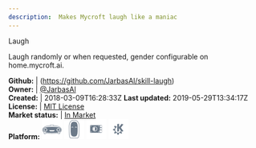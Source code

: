 ```yaml
---
description:  Makes Mycroft laugh like a maniac
---
```

Laugh

Laugh randomly or when requested, gender configurable on home.mycroft.ai.

**Github:** | (https://github.com/JarbasAl/skill-laugh)  
**Owner:** | [@JarbasAl](https://github.com/JarbasAl)  
**Created:** | 2018-03-09T16:28:33Z  **Last updated:** 2019-05-29T13:34:17Z  
**License:** | [MIT License](https://api.github.com/licenses/mit)  
**Market status:** | [In Market](https://market.mycroft.ai/skill/laugh)  
**Platform:**   ![](.gitbook/assets/mark-1-icon.png)  ![](.gitbook/assets/mark-2-icon.png)  ![](.gitbook/assets/picroft-icon.png)  ![](.gitbook/assets/kde.png)   

